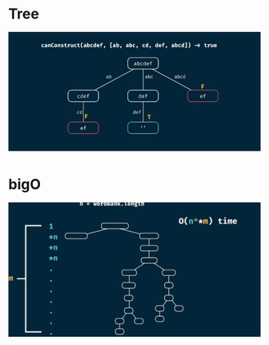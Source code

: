 # Tree
![Tree represenation of grid travel](./images/solution_tree.jpg)

# bigO
![Tree represenation of grid travel](./images/bigO.jpg)